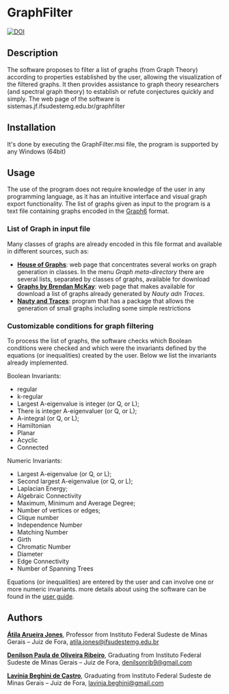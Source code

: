 # GraphFilter
<a href="https://doi.org/10.5281/zenodo.4047104"><img src="https://zenodo.org/badge/DOI/10.5281/zenodo.4047104.svg" alt="DOI"></a>

## Description
The software proposes to filter a list of graphs (from Graph Theory) according to properties established by the user, allowing the visualization of the filtered graphs. It then provides assistance to graph theory researchers (and spectral graph theory) to establish or refute conjectures quickly and simply. The web page of the software is sistemas.jf.ifsudestemg.edu.br/graphfilter

## Installation
It's done by executing the GraphFilter.msi file, the program is supported by any Windows (64bit)

## Usage
The use of the program does not require knowledge of the user in any programming language, as it has an intuitive interface and visual graph export functionality. 
The list of graphs given as input to the program is a text file containing graphs encoded in the [Graph6](https://users.cecs.anu.edu.au/~bdm/data/formats.html) format.

### List of Graph in input file
Many classes of graphs are already encoded in this file format and available in different sources, such as:
- **[House of Graphs](https://hog.grinvin.org/MetaDirectory.action)**: web page that concentrates several works on graph generation in classes. In the menu *Graph meta-directory* there are several lists, separated by classes of graphs, available for download
- **[Graphs by Brendan McKay](http://users.cecs.anu.edu.au/~bdm/data/graphs.html)**: web page that makes available for download a list of graphs already generated by *Nauty adn Traces*.
- **[Nauty and Traces](http://pallini.di.uniroma1.it/)**: program that has a package that allows the generation of small graphs including some simple restrictions

### Customizable conditions for graph filtering
To process the list of graphs, the software checks which Boolean conditions were checked and which were the invariants defined by the equations (or inequalities) created by the user.  Below we list the invariants already implemented. 

Boolean Invariants: 
- regular
- k-regular
- Largest A-eigenvalue is integer (or Q, or L);
- There is integer A-eigenvaluer  (or Q, or L);
- A-integral (or Q, or L);
- Hamiltonian
- Planar
- Acyclic
- Connected

Numeric Invariants: 
- Largest A-eigenvalue (or Q, or L);
- Second largest A-eigenvalue (or Q, or L);
- Laplacian Energy;
- Algebraic Connectivity
- Maximum, Minimum and Average Degree;
- Number of vertices or edges;
- Clique number
- Independence Number
- Matching Number
- Girth
- Chromatic Number
- Diameter
- Edge Connectivity
- Number of Spanning Trees

Equations (or inequalities) are entered by the user and can involve one or more numeric invariants.
more details about using the software can be found in the [user guide](http://sistemas.jf.ifsudestemg.edu.br/graphfilter/user-guide).

## Authors

**[Átila Arueira Jones](lattes.cnpq.br/0512886691975427)**, Professor from Instituto Federal Sudeste de Minas Gerais – Juiz de Fora, atila.jones@ifsudestemg.edu.br

**[Denilson Paula de Oliveira Ribeiro](lattes.cnpq.br/3015094474391866)**, Graduating from Instituto Federal Sudeste de Minas Gerais – Juiz de Fora, denilsonrib9@gmail.com

**[Lavínia Beghini de Castro](lattes.cnpq.br/4628343748028263)**, Graduating from Instituto Federal Sudeste de Minas Gerais – Juiz de Fora, lavinia.beghini@gmail.com
